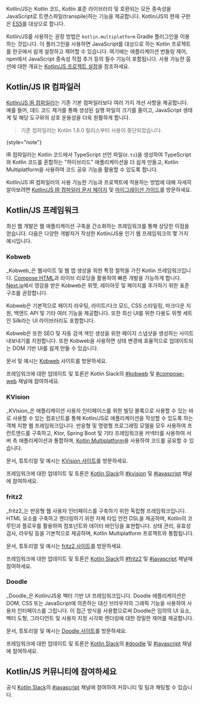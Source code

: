 [//]: # (title: Kotlin/JS)

Kotlin/JS는 Kotlin 코드, Kotlin 표준 라이브러리 및 호환되는 모든 종속성을 JavaScript로 트랜스파일(transpile)하는 기능을 제공합니다. Kotlin/JS의 현재 구현은 [ES5](https://www.ecma-international.org/ecma-262/5.1/)를 대상으로 합니다.

Kotlin/JS를 사용하는 권장 방법은 `kotlin.multiplatform` Gradle 플러그인을 이용하는 것입니다. 이 플러그인을 사용하면 JavaScript를 대상으로 하는 Kotlin 프로젝트를 한곳에서 쉽게 설정하고 제어할 수 있습니다. 여기에는 애플리케이션 번들링 제어, npm에서 JavaScript 종속성 직접 추가 등의 필수 기능이 포함됩니다. 사용 가능한 옵션에 대한 개요는 [Kotlin/JS 프로젝트 설정](js-project-setup.md)을 참조하세요.

## Kotlin/JS IR 컴파일러

[Kotlin/JS IR 컴파일러](js-ir-compiler.md)는 기존 기본 컴파일러보다 여러 가지 개선 사항을 제공합니다. 예를 들어, 데드 코드 제거를 통해 생성된 실행 파일의 크기를 줄이고, JavaScript 생태계 및 해당 도구와의 상호 운용성을 더욱 원활하게 합니다.

> 기존 컴파일러는 Kotlin 1.8.0 릴리스부터 사용이 중단되었습니다.
> 
{style="note"}

IR 컴파일러는 Kotlin 코드에서 TypeScript 선언 파일(`d.ts`)을 생성하여 TypeScript와 Kotlin 코드를 혼합하는 "하이브리드" 애플리케이션을 더 쉽게 만들고, Kotlin Multiplatform을 사용하여 코드 공유 기능을 활용할 수 있도록 합니다.

Kotlin/JS IR 컴파일러의 사용 가능한 기능과 프로젝트에 적용하는 방법에 대해 자세히 알아보려면 [Kotlin/JS IR 컴파일러 문서 페이지](js-ir-compiler.md) 및 [마이그레이션 가이드](js-ir-migration.md)를 방문하세요.

## Kotlin/JS 프레임워크

최신 웹 개발은 웹 애플리케이션 구축을 간소화하는 프레임워크를 통해 상당한 이점을 얻습니다. 다음은 다양한 개발자가 작성한 Kotlin/JS용 인기 웹 프레임워크의 몇 가지 예시입니다.

### Kobweb

_Kobweb_은 웹사이트 및 웹 앱 생성을 위한 특정 철학을 가진 Kotlin 프레임워크입니다. [Compose HTML](https://github.com/JetBrains/compose-multiplatform?tab=readme-ov-file#compose-html)과 라이브 리로딩을 활용하여 빠른 개발을 가능하게 합니다. [Next.js](https://nextjs.org/)에서 영감을 받은 Kobweb은 위젯, 레이아웃 및 페이지를 추가하기 위한 표준 구조를 권장합니다.

Kobweb은 기본적으로 페이지 라우팅, 라이트/다크 모드, CSS 스타일링, 마크다운 지원, 백엔드 API 및 기타 여러 기능을 제공합니다. 또한 최신 UI를 위한 다용도 위젯 세트인 Silk라는 UI 라이브러리도 포함합니다.

Kobweb은 또한 SEO 및 자동 검색 색인 생성을 위한 페이지 스냅샷을 생성하는 사이트 내보내기를 지원합니다. 또한 Kobweb을 사용하면 상태 변경에 효율적으로 업데이트되는 DOM 기반 UI를 쉽게 만들 수 있습니다.

문서 및 예시는 [Kobweb](https://kobweb.varabyte.com/) 사이트를 방문하세요.

프레임워크에 대한 업데이트 및 토론은 Kotlin Slack의 [#kobweb](https://kotlinlang.slack.com/archives/C04RTD72RQ8) 및 [#compose-web](https://kotlinlang.slack.com/archives/C01F2HV7868) 채널에 참여하세요.

### KVision

_KVision_은 애플리케이션 사용자 인터페이스를 위한 빌딩 블록으로 사용할 수 있는 바로 사용할 수 있는 컴포넌트를 통해 Kotlin/JS로 애플리케이션을 작성할 수 있도록 하는 객체 지향 웹 프레임워크입니다. 반응형 및 명령형 프로그래밍 모델을 모두 사용하여 프런트엔드를 구축하고, Ktor, Spring Boot 및 기타 프레임워크용 커넥터를 사용하여 서버 측 애플리케이션과 통합하며, [Kotlin Multiplatform](https://www.jetbrains.com/help/kotlin-multiplatform-dev/get-started.html)을 사용하여 코드를 공유할 수 있습니다.

문서, 튜토리얼 및 예시는 [KVision 사이트](https://kvision.io)를 방문하세요.

프레임워크에 대한 업데이트 및 토론은 [Kotlin Slack](https://surveys.jetbrains.com/s3/kotlin-slack-sign-up)의 [#kvision](https://kotlinlang.slack.com/messages/kvision) 및 [#javascript](https://kotlinlang.slack.com/archives/C0B8L3U69) 채널에 참여하세요.

### fritz2

_fritz2_는 반응형 웹 사용자 인터페이스를 구축하기 위한 독립형 프레임워크입니다. HTML 요소를 구축하고 렌더링하기 위한 자체 타입 안전 DSL을 제공하며, Kotlin의 코루틴과 플로우를 활용하여 컴포넌트와 데이터 바인딩을 표현합니다. 상태 관리, 유효성 검사, 라우팅 등을 기본적으로 제공하며, Kotlin Multiplatform 프로젝트와 통합됩니다.

문서, 튜토리얼 및 예시는 [fritz2 사이트](https://www.fritz2.dev)를 방문하세요.

프레임워크에 대한 업데이트 및 토론은 [Kotlin Slack](https://surveys.jetbrains.com/s3/kotlin-slack-sign-up)의 [#fritz2](https://kotlinlang.slack.com/messages/fritz2) 및 [#javascript](https://kotlinlang.slack.com/archives/C0B8L3U69) 채널에 참여하세요.

### Doodle

_Doodle_은 Kotlin/JS용 벡터 기반 UI 프레임워크입니다. Doodle 애플리케이션은 DOM, CSS 또는 JavaScript에 의존하는 대신 브라우저의 그래픽 기능을 사용하여 사용자 인터페이스를 그립니다. 이 접근 방식을 사용함으로써 Doodle은 임의의 UI 요소, 벡터 도형, 그라디언트 및 사용자 지정 시각화 렌더링에 대한 정밀한 제어를 제공합니다.

문서, 튜토리얼 및 예시는 [Doodle 사이트](https://nacular.github.io/doodle/)를 방문하세요.

프레임워크에 대한 업데이트 및 토론은 [Kotlin Slack](https://surveys.jetbrains.com/s3/kotlin-slack-sign-up)의 [#doodle](https://kotlinlang.slack.com/messages/doodle) 및 [#javascript](https://kotlinlang.slack.com/archives/C0B8L3U69) 채널에 참여하세요.

## Kotlin/JS 커뮤니티에 참여하세요

공식 [Kotlin Slack](https://surveys.jetbrains.com/s3/kotlin-slack-sign-up)의 [#javascript](https://kotlinlang.slack.com/archives/C0B8L3U69) 채널에 참여하여 커뮤니티 및 팀과 채팅할 수 있습니다.